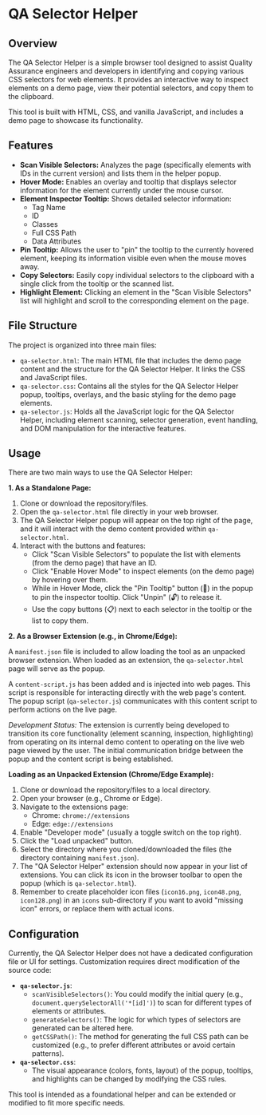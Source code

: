 # QA Selector Helper

## Overview

The QA Selector Helper is a simple browser tool designed to assist Quality Assurance engineers and developers in identifying and copying various CSS selectors for web elements. It provides an interactive way to inspect elements on a demo page, view their potential selectors, and copy them to the clipboard.

This tool is built with HTML, CSS, and vanilla JavaScript, and includes a demo page to showcase its functionality.

## Features

*   **Scan Visible Selectors:** Analyzes the page (specifically elements with IDs in the current version) and lists them in the helper popup.
*   **Hover Mode:** Enables an overlay and tooltip that displays selector information for the element currently under the mouse cursor.
*   **Element Inspector Tooltip:** Shows detailed selector information:
    *   Tag Name
    *   ID
    *   Classes
    *   Full CSS Path
    *   Data Attributes
*   **Pin Tooltip:** Allows the user to "pin" the tooltip to the currently hovered element, keeping its information visible even when the mouse moves away.
*   **Copy Selectors:** Easily copy individual selectors to the clipboard with a single click from the tooltip or the scanned list.
*   **Highlight Element:** Clicking an element in the "Scan Visible Selectors" list will highlight and scroll to the corresponding element on the page.

## File Structure

The project is organized into three main files:

*   `qa-selector.html`: The main HTML file that includes the demo page content and the structure for the QA Selector Helper. It links the CSS and JavaScript files.
*   `qa-selector.css`: Contains all the styles for the QA Selector Helper popup, tooltips, overlays, and the basic styling for the demo page elements.
*   `qa-selector.js`: Holds all the JavaScript logic for the QA Selector Helper, including element scanning, selector generation, event handling, and DOM manipulation for the interactive features.

## Usage

There are two main ways to use the QA Selector Helper:

**1. As a Standalone Page:**

1.  Clone or download the repository/files.
2.  Open the `qa-selector.html` file directly in your web browser.
3.  The QA Selector Helper popup will appear on the top right of the page, and it will interact with the demo content provided within `qa-selector.html`.
4.  Interact with the buttons and features:
    *   Click "Scan Visible Selectors" to populate the list with elements (from the demo page) that have an ID.
    *   Click "Enable Hover Mode" to inspect elements (on the demo page) by hovering over them.
    *   While in Hover Mode, click the "Pin Tooltip" button (📌) in the popup to pin the inspector tooltip. Click "Unpin" (🔓) to release it.
    *   Use the copy buttons (📋) next to each selector in the tooltip or the list to copy them.

**2. As a Browser Extension (e.g., in Chrome/Edge):**

A `manifest.json` file is included to allow loading the tool as an unpacked browser extension. When loaded as an extension, the `qa-selector.html` page will serve as the popup.

A `content-script.js` has been added and is injected into web pages. This script is responsible for interacting directly with the web page's content. The popup script (`qa-selector.js`) communicates with this content script to perform actions on the live page.

*Development Status:* The extension is currently being developed to transition its core functionality (element scanning, inspection, highlighting) from operating on its internal demo content to operating on the live web page viewed by the user. The initial communication bridge between the popup and the content script is being established.

**Loading as an Unpacked Extension (Chrome/Edge Example):**

1.  Clone or download the repository/files to a local directory.
2.  Open your browser (e.g., Chrome or Edge).
3.  Navigate to the extensions page:
    *   Chrome: `chrome://extensions`
    *   Edge: `edge://extensions`
4.  Enable "Developer mode" (usually a toggle switch on the top right).
5.  Click the "Load unpacked" button.
6.  Select the directory where you cloned/downloaded the files (the directory containing `manifest.json`).
7.  The "QA Selector Helper" extension should now appear in your list of extensions. You can click its icon in the browser toolbar to open the popup (which is `qa-selector.html`).
8.  Remember to create placeholder icon files (`icon16.png`, `icon48.png`, `icon128.png`) in an `icons` sub-directory if you want to avoid "missing icon" errors, or replace them with actual icons.

## Configuration

Currently, the QA Selector Helper does not have a dedicated configuration file or UI for settings. Customization requires direct modification of the source code:

*   **`qa-selector.js`**:
    *   `scanVisibleSelectors()`: You could modify the initial query (e.g., `document.querySelectorAll('*[id]')`) to scan for different types of elements or attributes.
    *   `generateSelectors()`: The logic for which types of selectors are generated can be altered here.
    *   `getCSSPath()`: The method for generating the full CSS path can be customized (e.g., to prefer different attributes or avoid certain patterns).
*   **`qa-selector.css`**:
    *   The visual appearance (colors, fonts, layout) of the popup, tooltips, and highlights can be changed by modifying the CSS rules.

This tool is intended as a foundational helper and can be extended or modified to fit more specific needs.
